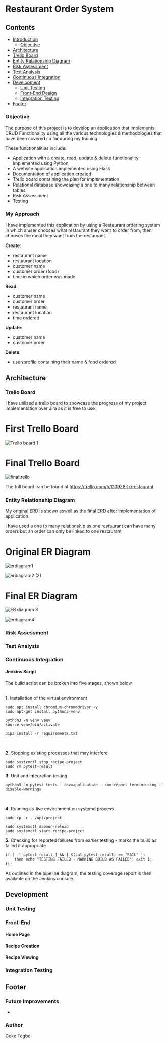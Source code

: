 # Restaurant Order System

## Contents

* [Introduction](#introduction) 
  * [Objective](#objective)
* [Architecture](#architecture)
* [Trello Board](#trello-board)
* [Entity Relationship Diagram](#entity-relationship-diagram)
* [Risk Assessment](#risk-assessment)
* [Test Analysis](#analysis-of-testing)
* [Continuous Integration](#continuous-integration)
* [Development](#development)
  * [Unit Testing](#unit-testing)
  * [Front-End Design](#front-end)
  * [Integration Testing](#integration-testing)
* [Footer](#footer)


### Objective
The purpose of this project is to develop an application that implements CRUD Functionality
using all the various technologies & methodologies that have been covered so far during my training

These functionalities include:
- Application with a create, read, update & delete functionality implemented using Python
- A website application implemented using Flask
- Documentation of application created
- Trello board containing the plan for implementation
- Relational database showcasing a one to many relationship between tables
- Risk Assessment
- Testing

 ### My Approach
 
 I have implemented this application by using a Restaurant ordering system in which a user chooses
 what restaurant they want to order from; then chooses the meal they want from the restaurant.
 
**Create**:
* restaurant name
* restaurant location
* customer name
* customer order (food)
* time in which order was made

**Read**:
* customer name
* customer order
* restaurant name
* restaurant location
* time ordered

**Update**:
* customer name
* customer order

**Delete**:
* user/profile containing their name & food ordered


## Architecture
### Trello Board
I have utilised a trello board to showcase the progress of my project implementation over Jira as it is free to use

# First Trello Board
![Trello board 1](https://user-images.githubusercontent.com/48153566/118319076-2d4c6a00-b4f2-11eb-9741-ad327b91d687.png)

# Final Trello Board
![finaltrello](https://user-images.githubusercontent.com/48153566/118318508-659f7880-b4f1-11eb-8d24-2821b2381e80.png)

The full board can be found at https://trello.com/b/G39Z6rIk/restaurant



### Entity Relationship Diagram

My original ERD is shown aswell as the final ERD after implementation of application.

I have used a one to many relationship as one restaurant can have many orders but an order can only
be linked to one restaurant

# Original ER Diagram

![erdiagram1](https://user-images.githubusercontent.com/48153566/118319199-5967eb00-b4f2-11eb-91e0-459544cf44c5.jpg)

![erdiagram2 (2)](https://user-images.githubusercontent.com/48153566/118319206-5a991800-b4f2-11eb-90ef-cabe81fd40c7.png)


# Final ER Diagram
![ER diagram 3](https://user-images.githubusercontent.com/48153566/118318743-b4e5a900-b4f1-11eb-9dbd-8b18c0b15956.png)

![erdiagram4](https://user-images.githubusercontent.com/48153566/118318793-c75fe280-b4f1-11eb-8e21-97f6cd7f0937.png)

### Risk Assessment


### Test Analysis



### Continuous Integration


#### Jenkins Script
The build script can be broken into five stages, shown below.  
<br/>

**1.** Installation of the virtual environment

```
sudo apt install chromium-chromedriver -y
sudo apt-get install python3-venv

python3 -m venv venv
source venv/bin/activate

pip3 install -r requirements.txt
```
<br/>

**2.** Stopping existing processes that may interfere

```
sudo systemctl stop recipe-project
sudo rm pytest-result
```

**3.** Unit and integration testing

```
python3 -m pytest tests --cov=application --cov-report term-missing --disable-warnings
```
<br/>

**4.** Running as-live environment on systemd process
```
sudo cp -r . /opt/project

sudo systemctl daemon-reload
sudo systemctl start recipe-project
```

**5.** Checking for reported failures from earlier testing - marks the build as failed if appropriate
```
if [ -f pytest-result ] && [ $(cat pytest-result) == 'FAIL' ]; 
	then echo "TESTING FAILED - MARKING BUILD AS FAILED"; exit 1;
fi;
```

As outlined in the pipeline diagram, the testing coverage report is then available on the Jenkins console.

## Development
### Unit Testing


### Front-End
#### Home Page


#### Recipe Creation


#### Recipe Viewing


### Integration Testing


## Footer
### Future Improvements
* 
### Author
Goke Tegbe

 

